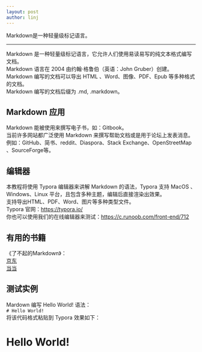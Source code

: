 ```yaml
---
layout: post
author: linj
---
```

Markdown是一种轻量级标记语言。

---
Markdown 是一种轻量级标记语言，它允许人们使用易读易写的纯文本格式编写文档。  
Markdown 语言在 2004 由约翰·格鲁伯（英语：John Gruber）创建。  
Markdown 编写的文档可以导出 HTML 、Word、图像、PDF、Epub 等多种格式的文档。  
Markdown 编写的文档后缀为 .md, .markdown。

## Markdown 应用
Markdown 能被使用来撰写电子书，如：Gitbook。  
当前许多网站都广泛使用 Markdown 来撰写帮助文档或是用于论坛上发表消息。例如：GitHub、简书、reddit、Diaspora、Stack Exchange、OpenStreetMap 、SourceForge等。

## 编辑器
本教程将使用 Typora 编辑器来讲解 Markdown 的语法，Typora 支持 MacOS 、Windows、Linux 平台，且包含多种主题，编辑后直接渲染出效果。  
支持导出HTML、PDF、Word、图片等多种类型文件。  
Typora 官网：<https://typora.io/>  
你也可以使用我们的在线编辑器来测试：<https://c.runoob.com/front-end/712>

## 有用的书籍  
《了不起的Markdown》：  
[京东](https://item.jd.com/12669274.html)  
[当当](http://product.dangdang.com/27912444.html)

## 测试实例
Mardown 编写 Hello World! 语法：  
`# Hello World! `  
将该代码格式粘贴到 Typora 效果如下：

# Hello World!
